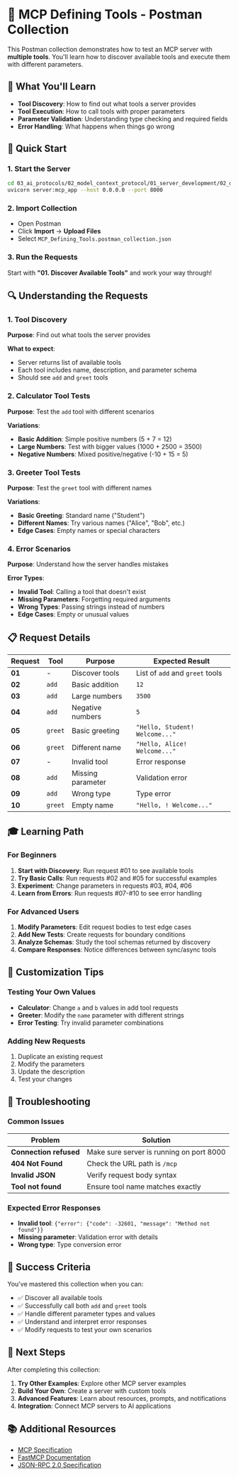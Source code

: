 # 🧰 MCP Defining Tools - Postman Collection

This Postman collection demonstrates how to test an MCP server with **multiple tools**. You'll learn how to discover available tools and execute them with different parameters.

## 🎯 What You'll Learn

- **Tool Discovery**: How to find out what tools a server provides
- **Tool Execution**: How to call tools with proper parameters
- **Parameter Validation**: Understanding type checking and required fields
- **Error Handling**: What happens when things go wrong

## 🚀 Quick Start

### 1. Start the Server
```bash
cd 03_ai_protocols/02_model_context_protocol/01_server_development/02_defining_tools/my_tools_server
uvicorn server:mcp_app --host 0.0.0.0 --port 8000
```

### 2. Import Collection
- Open Postman
- Click **Import** → **Upload Files**
- Select `MCP_Defining_Tools.postman_collection.json`

### 3. Run the Requests
Start with **"01. Discover Available Tools"** and work your way through!

## 🔍 Understanding the Requests

### 1. Tool Discovery
**Purpose**: Find out what tools the server provides

**What to expect**:
- Server returns list of available tools
- Each tool includes name, description, and parameter schema
- Should see `add` and `greet` tools

### 2. Calculator Tool Tests
**Purpose**: Test the `add` tool with different scenarios

**Variations**:
- **Basic Addition**: Simple positive numbers (5 + 7 = 12)
- **Large Numbers**: Test with bigger values (1000 + 2500 = 3500)
- **Negative Numbers**: Mixed positive/negative (-10 + 15 = 5)

### 3. Greeter Tool Tests
**Purpose**: Test the `greet` tool with different names

**Variations**:
- **Basic Greeting**: Standard name ("Student")
- **Different Names**: Try various names ("Alice", "Bob", etc.)
- **Edge Cases**: Empty names or special characters

### 4. Error Scenarios
**Purpose**: Understand how the server handles mistakes

**Error Types**:
- **Invalid Tool**: Calling a tool that doesn't exist
- **Missing Parameters**: Forgetting required arguments
- **Wrong Types**: Passing strings instead of numbers
- **Edge Cases**: Empty or unusual values

## 📋 Request Details

| Request | Tool | Purpose | Expected Result |
|---------|------|---------|----------------|
| **01** | - | Discover tools | List of `add` and `greet` tools |
| **02** | `add` | Basic addition | `12` |
| **03** | `add` | Large numbers | `3500` |
| **04** | `add` | Negative numbers | `5` |
| **05** | `greet` | Basic greeting | `"Hello, Student! Welcome..."` |
| **06** | `greet` | Different name | `"Hello, Alice! Welcome..."` |
| **07** | - | Invalid tool | Error response |
| **08** | `add` | Missing parameter | Validation error |
| **09** | `add` | Wrong type | Type error |
| **10** | `greet` | Empty name | `"Hello, ! Welcome..."` |

## 🎓 Learning Path

### For Beginners
1. **Start with Discovery**: Run request #01 to see available tools
2. **Try Basic Calls**: Run requests #02 and #05 for successful examples
3. **Experiment**: Change parameters in requests #03, #04, #06
4. **Learn from Errors**: Run requests #07-#10 to see error handling

### For Advanced Users
1. **Modify Parameters**: Edit request bodies to test edge cases
2. **Add New Tests**: Create requests for boundary conditions
3. **Analyze Schemas**: Study the tool schemas returned by discovery
4. **Compare Responses**: Notice differences between sync/async tools

## 🔧 Customization Tips

### Testing Your Own Values
- **Calculator**: Change `a` and `b` values in add tool requests
- **Greeter**: Modify the `name` parameter with different strings
- **Error Testing**: Try invalid parameter combinations

### Adding New Requests
1. Duplicate an existing request
2. Modify the parameters
3. Update the description
4. Test your changes

## 🐛 Troubleshooting

### Common Issues

| Problem | Solution |
|---------|----------|
| **Connection refused** | Make sure server is running on port 8000 |
| **404 Not Found** | Check the URL path is `/mcp` |
| **Invalid JSON** | Verify request body syntax |
| **Tool not found** | Ensure tool name matches exactly |

### Expected Error Responses
- **Invalid tool**: `{"error": {"code": -32601, "message": "Method not found"}}`
- **Missing parameter**: Validation error with details
- **Wrong type**: Type conversion error

## 🎯 Success Criteria

You've mastered this collection when you can:
- ✅ Discover all available tools
- ✅ Successfully call both `add` and `greet` tools
- ✅ Handle different parameter types and values
- ✅ Understand and interpret error responses
- ✅ Modify requests to test your own scenarios

## 🔗 Next Steps

After completing this collection:
1. **Try Other Examples**: Explore other MCP server examples
2. **Build Your Own**: Create a server with custom tools
3. **Advanced Features**: Learn about resources, prompts, and notifications
4. **Integration**: Connect MCP servers to AI applications

## 📚 Additional Resources

- [MCP Specification](https://spec.modelcontextprotocol.io/)
- [FastMCP Documentation](https://github.com/jlowin/fastmcp)
- [JSON-RPC 2.0 Specification](https://www.jsonrpc.org/specification) 
